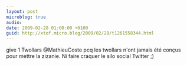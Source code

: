 ```yaml
---
layout: post
microblog: true
audio: 
date: 2009-02-28 01:00:00 +0100
guid: http://xtof.micro.blog/2009/02/28/t1261558344.html
---
```

give 1 Twollars @MathieuCoste pcq les twollars n'ont jamais été conçus pour mettre la zizanie. Ni faire craquer le silo social Twitter ;)
